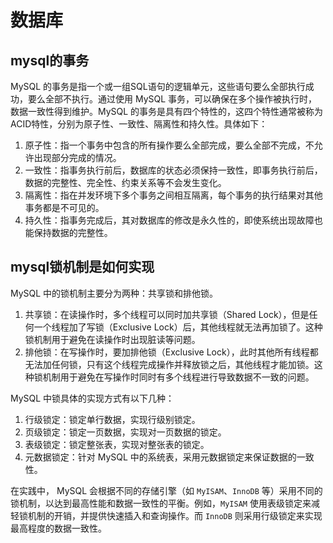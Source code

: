 # 数据库

## mysql的事务  

MySQL 的事务是指一个或一组SQL语句的逻辑单元，这些语句要么全部执行成功，要么全部不执行。通过使用 MySQL 事务，可以确保在多个操作被执行时，数据一致性得到维护。MySQL 的事务是具有四个特性的，这四个特性通常被称为ACID特性，分别为原子性、一致性、隔离性和持久性。具体如下：

1. 原子性：指一个事务中包含的所有操作要么全部完成，要么全部不完成，不允许出现部分完成的情况。
2. 一致性：指事务执行前后，数据库的状态必须保持一致性，即事务执行前后，数据的完整性、完全性、约束关系等不会发生变化。
3. 隔离性：指在并发环境下多个事务之间相互隔离，每个事务的执行结果对其他事务都是不可见的。
4. 持久性：指事务完成后，其对数据库的修改是永久性的，即使系统出现故障也能保持数据的完整性。

## mysql锁机制是如何实现  

MySQL 中的锁机制主要分为两种：共享锁和排他锁。

1. 共享锁：在读操作时，多个线程可以同时加共享锁（Shared Lock），但是任何一个线程加了写锁（Exclusive Lock）后，其他线程就无法再加锁了。这种锁机制用于避免在读操作时出现脏读等问题。
2. 排他锁：在写操作时，要加排他锁（Exclusive Lock），此时其他所有线程都无法加任何锁，只有这个线程完成操作并释放锁之后，其他线程才能加锁。这种锁机制用于避免在写操作时同时有多个线程进行导致数据不一致的问题。

MySQL 中锁具体的实现方式有以下几种：

1. 行级锁定：锁定单行数据，实现行级别锁定。
2. 页级锁定：锁定一页数据，实现对一页数据的锁定。
3. 表级锁定：锁定整张表，实现对整张表的锁定。
4. 元数据锁定：针对 MySQL 中的系统表，采用元数据锁定来保证数据的一致性。

在实践中， MySQL 会根据不同的存储引擎（如 `MyISAM`、`InnoDB` 等）采用不同的锁机制，以达到最高性能和数据一致性的平衡。例如，`MyISAM` 使用表级锁定来减轻锁机制的开销，并提供快速插入和查询操作。而 `InnoDB` 则采用行级锁定来实现最高程度的数据一致性。
